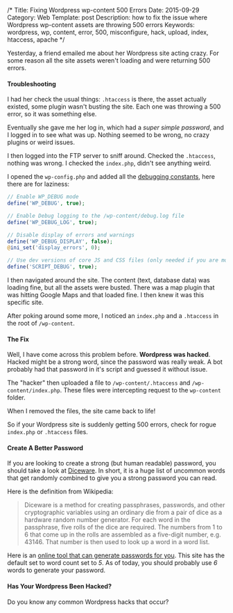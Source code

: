 /*
Title: Fixing Wordpress wp-content 500 Errors
Date: 2015-09-29
Category: Web
Template: post
Description: how to fix the issue where Wordpress wp-content assets are throwing 500 errors
Keywords: wordpress, wp, content, error, 500, misconfigure, hack, upload, index, htaccess, apache
*/

Yesterday, a friend emailed me about her Wordpress site acting crazy. For some reason all the site assets weren't loading and were returning 500 errors.

#### Troubleshooting

I had her check the usual things: `.htaccess` is there, the asset actually existed, some plugin wasn't busting the site. Each one was throwing a 500 error, so it was something else.

Eventually she gave me her log in, which had a *super simple password*, and I logged in to see what was up. Nothing seemed to be wrong, no crazy plugins or weird issues.

I then logged into the FTP server to sniff around. Checked the `.htaccess`, nothing was wrong. I checked the `index.php`, didn't see anything weird.

I opened the `wp-config.php` and added all the [debugging constants](https://codex.wordpress.org/Debugging_in_WordPress#Example_wp-config.php_for_Debugging), here there are for laziness:

```php
// Enable WP_DEBUG mode
define('WP_DEBUG', true);

// Enable Debug logging to the /wp-content/debug.log file
define('WP_DEBUG_LOG', true);

// Disable display of errors and warnings
define('WP_DEBUG_DISPLAY', false);
@ini_set('display_errors', 0);

// Use dev versions of core JS and CSS files (only needed if you are modifying these core files)
define('SCRIPT_DEBUG', true);
```

I then navigated around the site. The content (text, database data) was loading fine, but all the assets were busted. There was a map plugin that was hitting Google Maps and that loaded fine. I then knew it was this specific site.

After poking around some more, I noticed an `index.php` and a `.htaccess` in the root of `/wp-content`.

#### The Fix

Well, I have come across this problem before. **Wordpress was hacked**. Hacked might be a strong word, since the password was really weak. A bot probably had that password in it's script and guessed it without issue.

The "hacker" then uploaded a file to `/wp-content/.htaccess` and `/wp-content/index.php`. These files were intercepting request to the `wp-content` folder.

When I removed the files, the site came back to life!

So if your Wordpress site is suddenly getting 500 errors, check for rogue `index.php` or `.htaccess` files.

#### Create A Better Password

If you are looking to create a strong (but human readable) password, you should take a look at [Diceware](https://en.wikipedia.org/wiki/Diceware). In short, it is a huge list of uncommon words that get randomly combined to give you a strong password you can read.

Here is the definition from Wikipedia:

> Diceware is a method for creating passphrases, passwords, and other cryptographic variables using an ordinary die from a pair of dice as a hardware random number generator. For each word in the passphrase, five rolls of the dice are required. The numbers from 1 to 6 that come up in the rolls are assembled as a five-digit number, e.g. 43146. That number is then used to look up a word in a word list.

Here is an [online tool that can generate passwords for you](http://www.ethanresnick.com/diceware/). This site has the default set to word count set to *5*. As of today, you should probably use *6* words to generate your password.

#### Has Your Wordpress Been Hacked?

Do you know any common Wordpress hacks that occur?